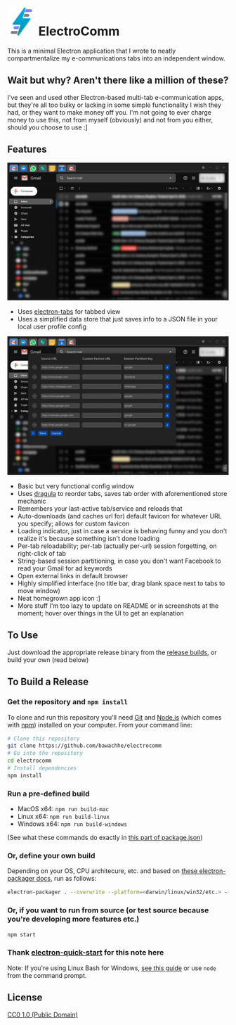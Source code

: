 # ![ElectroComm Icon](https://raw.githubusercontent.com/bawachhe/electrocomm/master/res/icons/64x64.png) ElectroComm

This is a minimal Electron application that I wrote to neatly compartmentalize my e-communications tabs into an independent window.

## Wait but why?  Aren't there like a million of these?

I've seen and used other Electron-based multi-tab e-communication apps, but they're all too bulky or lacking in some simple functionality I wish they had, or they want to make money off you.
I'm not going to ever charge money to use this, not from myself (obviously) and not from you either, should you choose to use :]

## Features

![ElectroComm Main Window](https://raw.githubusercontent.com/bawachhe/electrocomm/master/res/main_screenshot.png)

- Uses [electron-tabs](https://www.npmjs.com/package/electron-tabs) for tabbed view
- Uses a simplified data store that just saves info to a JSON file in your local user profile config

![ElectroComm Config Window](https://raw.githubusercontent.com/bawachhe/electrocomm/master/res/config_screenshot.png)

- Basic but very functional config window
- Uses [dragula](https://www.npmjs.com/package/dragula) to reorder tabs, saves tab order with aforementioned store mechanic
- Remembers your last-active tab/service and reloads that
- Auto-downloads (and caches url for) default favicon for whatever URL you specify; allows for custom favicon
- Loading indicator, just in case a service is behaving funny and you don't realize it's because something isn't done loading
- Per-tab reloadability; per-tab (actually per-url) session forgetting, on right-click of tab
- String-based session partitioning, in case you don't want Facebook to read your Gmail for ad keywords
- Open external links in default browser
- Highly simplified interface (no title bar, drag blank space next to tabs to move window)
- Neat homegrown app icon :]
- More stuff I'm too lazy to update on README or in screenshots at the moment; hover over things in the UI to get an explanation

## To Use

Just download the appropriate release binary from the [release builds](https://github.com/bawachhe/electrocomm/releases), or build your own (read below)

## To Build a Release

### Get the repository and `npm install`

To clone and run this repository you'll need [Git](https://git-scm.com) and [Node.js](https://nodejs.org/en/download/) (which comes with [npm](http://npmjs.com)) installed on your computer. From your command line:

```bash
# Clone this repository
git clone https://github.com/bawachhe/electrocomm
# Go into the repository
cd electrocomm
# Install dependencies
npm install
```
### Run a pre-defined build

- MacOS x64: `npm run build-mac`
- Linux x64: `npm run build-linux`
- Windows x64: `npm run build-windows`

(See what these commands do exactly in [this part of package.json](https://github.com/bawachhe/electrocomm/blob/master/package.json#L7))

### Or, define your own build
Depending on your OS, CPU architecure, etc. and based on [these electron-packager docs](https://github.com/electron/electron-packager/blob/master/usage.txt), run as follows:

```bash
electron-packager . --overwrite --platform=<darwin/linux/win32/etc.> --arch=<ia32/x64/armv*> --icon=res/icon.<png/icns> --prune=true --out=release-builds
```

### Or, if you want to run from source (or test source because you're developing more features etc.)
```bash
npm start
```

### Thank [electron-quick-start](https://github.com/electron/electron-quick-start) for this note here
Note: If you're using Linux Bash for Windows, [see this guide](https://www.howtogeek.com/261575/how-to-run-graphical-linux-desktop-applications-from-windows-10s-bash-shell/) or use `node` from the command prompt.

## License

[CC0 1.0 (Public Domain)](LICENSE.md)
